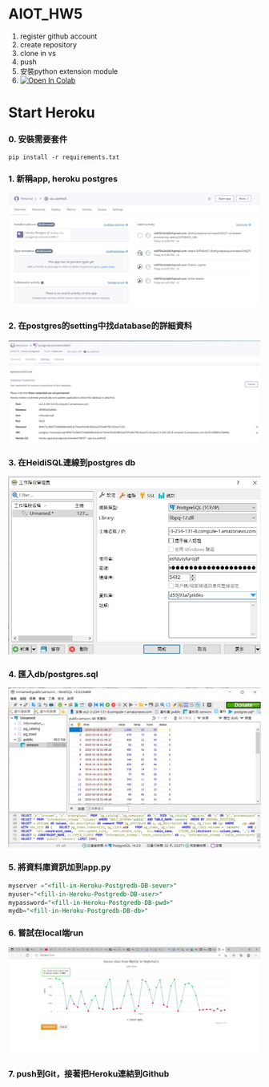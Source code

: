 # AIOT_HW5
1. register github account 
2. create repository
3. clone in vs
4. push
5. 安裝python extension module
6. [![Open In Colab](https://colab.research.google.com/assets/colab-badge.svg)](https://colab.research.google.com/github/googlecolab/colabtools/blob/master/notebooks/colab-github-demo.ipynb)

# Start Heroku
### 0. 安裝需要套件
```
pip install -r requirements.txt
```
### 1. 新稱app, heroku postgres
![](images/2022-06-04-161231.jpg)
### 2. 在postgres的setting中找database的詳細資料
![](images/2022-06-04-161806.jpg)
### 3. 在HeidiSQL連線到postgres db
![](images/2022-06-04-163058.jpg)
### 4. 匯入db/postgres.sql
![](./images/2022-06-04-164408.jpg)
### 5. 將資料庫資訊加到app.py
```sql
myserver ="<fill-in-Heroku-Postgredb-DB-sever>"
myuser="<fill-in-Heroku-Postgredb-DB-user>"
mypassword="<fill-in-Heroku-Postgredb-DB-pwd>"
mydb="<fill-in-Heroku-Postgredb-DB-db>"
```
### 6. 嘗試在local端run
![](images/2022-06-04-165918.jpg)
### 7. push到Git，接著把Heroku連結到Github
